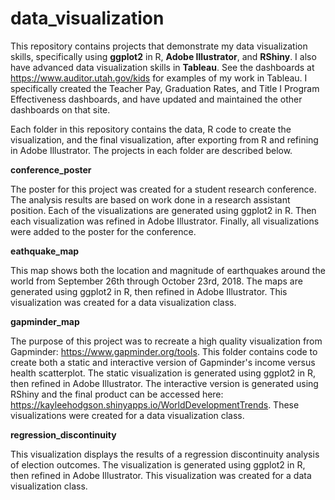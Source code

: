 # data_visualization
This repository contains projects that demonstrate my data visualization skills, specifically using **ggplot2** in R, **Adobe Illustrator**, and **RShiny**. I also have advanced data visualization skills in **Tableau**. See the dashboards at https://www.auditor.utah.gov/kids for examples of my work in Tableau. I specifically created the Teacher Pay, Graduation Rates, and Title I Program Effectiveness dashboards, and have updated and maintained the other dashboards on that site. 

Each folder in this repository contains the data, R code to create the visualization, and the final visualization, after exporting from R and refining in Adobe Illustrator. The projects in each folder are described below.

**conference_poster**

The poster for this project was created for a student research conference. The analysis results are based on work done in a research assistant position. Each of the visualizations are generated using ggplot2 in R. Then each visualization was refined in Adobe Illustrator. Finally, all visualizations were added to the poster for the conference. 

**eathquake_map**

This map shows both the location and magnitude of earthquakes around the world from September 26th through October 23rd, 2018. The maps are generated using ggplot2 in R, then refined in Adobe Illustrator. This visualization was created for a data visualization class.

**gapminder_map**

The purpose of this project was to recreate a high quality visualization from Gapminder: https://www.gapminder.org/tools. This folder contains code to create both a static and interactive version of Gapminder's income versus health scatterplot. The static visualization is generated using ggplot2 in R, then refined in Adobe Illustrator. The interactive version is generated using RShiny and the final product can be accessed here: https://kayleehodgson.shinyapps.io/WorldDevelopmentTrends. These visualizations were created for a data visualization class.

**regression_discontinuity**

This visualization displays the results of a regression discontinuity analysis of election outcomes. The visualization is generated using ggplot2 in R, then refined in Adobe Illustrator. This visualization was created for a data visualization class.
